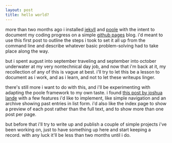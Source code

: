 ```yaml
---
layout: post
title: hello world?
---
```


more than two months ago i installed [jekyll](https://jekyllrb.com/) and [poole](https://github.com/poole/poole) with the intent to document my coding progress on a simple [github pages](https://pages.github.com/) blog. i'd meant to use this first post to outline the steps i took to set it all up from the command line and describe whatever basic problem-solving had to take place along the way.

but i spent august into september traveling and september into october underwater at my very nontechnical day job, and now that i'm back at it, my recollection of any of this is vague at best. i'll try to let this be a lesson to document as i work, and as i learn, and not to let these writeups linger.

there's still more i want to do with this, and i'll be experimenting with adapting the poole framework to my own taste. i found [this post by joshua lande](http://joshualande.com/jekyll-github-pages-poole) with a few features i'd like to implement, like simple navigation and an archive showing past entries in list form. i'd also like the index page to show a preview of each post rather than the full text, and to show more than one post per page.

but before that i'll try to write up and publish a couple of simple projects i've been working on, just to have something up here and start keeping a record. with any luck it'll be less than two months until i do.
